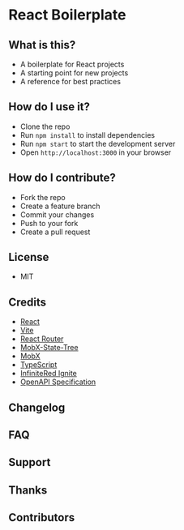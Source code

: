 # React Boilerplate

## What is this?

- A boilerplate for React projects
- A starting point for new projects
- A reference for best practices

## How do I use it?

- Clone the repo
- Run `npm install` to install dependencies
- Run `npm start` to start the development server
- Open `http://localhost:3000` in your browser

## How do I contribute?

- Fork the repo
- Create a feature branch
- Commit your changes
- Push to your fork
- Create a pull request

## License

- MIT

## Credits

- [React]()
- [Vite]()
- [React Router]()
- [MobX-State-Tree]()
- [MobX]()
- [TypeScript]()
- [InfiniteRed Ignite](https://github.com/infinitered/ignite)
- [OpenAPI Specification]()

## Changelog

## FAQ

## Support

## Thanks

## Contributors
